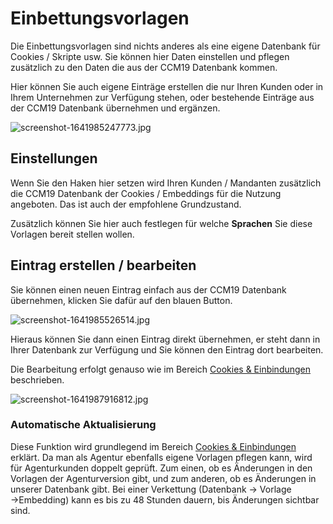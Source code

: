 # Einbettungsvorlagen

Die Einbettungsvorlagen sind nichts anderes als eine eigene Datenbank für Cookies / Skripte usw. Sie können hier Daten einstellen und pflegen zusätzlich zu den Daten die aus der CCM19 Datenbank kommen.

Hier können Sie auch eigene Einträge erstellen die nur Ihren Kunden oder in Ihrem Unternehmen zur Verfügung stehen, oder bestehende Einträge aus der CCM19 Datenbank übernehmen und ergänzen.

![screenshot-1641985247773.jpg](../../assets/screenshot-1641985247773.jpg)

## Einstellungen

Wenn Sie den Haken hier setzen wird Ihren Kunden / Mandanten zusätzlich die CCM19 Datenbank der Cookies / Embeddings für die Nutzung angeboten. Das ist auch der empfohlene Grundzustand.

Zusätzlich können Sie hier auch festlegen für welche **Sprachen** Sie diese Vorlagen bereit stellen wollen.

## Eintrag erstellen / bearbeiten

Sie können einen neuen Eintrag einfach aus der CCM19 Datenbank übernehmen, klicken Sie dafür auf den blauen Button.

![screenshot-1641985526514.jpg](../../assets/screenshot-1641985526514.jpg)

Hieraus können Sie dann einen Eintrag direkt übernehmen, er steht dann in Ihrer Datenbank zur Verfügung und Sie können den Eintrag dort bearbeiten.

Die Bearbeitung erfolgt genauso wie im Bereich [Cookies & Einbindungen](/funktionen/cookies-und-andere/) beschrieben.

![screenshot-1641987916812.jpg](../../assets/screenshot-1641987916812.jpg)

### Automatische Aktualisierung

Diese Funktion wird grundlegend im Bereich [Cookies & Einbindungen](https://docs.ccm19.de/funktionen/cookies-und-andere/#automatische-aktualisierung) erklärt. Da man als Agentur ebenfalls eigene Vorlagen pflegen kann, wird für Agenturkunden doppelt geprüft. Zum einen, ob es Änderungen in den Vorlagen der Agenturversion gibt, und zum anderen, ob es Änderungen in unserer Datenbank gibt. Bei einer Verkettung (Datenbank → Vorlage →Embedding) kann es bis zu 48 Stunden dauern, bis Änderungen sichtbar sind.
